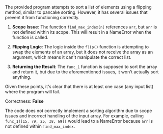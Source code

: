 The provided program attempts to sort a list of elements using a flipping method, similar to pancake sorting. However, it has several issues that prevent it from functioning correctly.

1. **Scope Issue**: The function `find_max_index(n)` references `arr`, but `arr` is not defined within its scope. This will result in a NameError when the function is called.

2. **Flipping Logic**: The logic inside the `flip()` function is attempting to swap the elements of an array, but it does not receive the array as an argument, which means it can't manipulate the correct list.

3. **Returning the Result**: The `func_1` function is supposed to sort the array and return it, but due to the aforementioned issues, it won't actually sort anything.

Given these points, it's clear that there is at least one case (any input list) where the program will fail.

Correctness: **False** 

The code does not correctly implement a sorting algorithm due to scope issues and incorrect handling of the input array. For example, calling `func_1([15, 79, 25, 38, 69])` would lead to a NameError because `arr` is not defined within `find_max_index`.